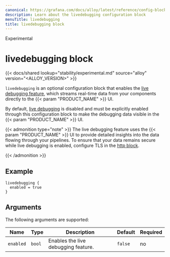 ```yaml
---
canonical: https://grafana.com/docs/alloy/latest/reference/config-blocks/livedebugging/
description: Learn about the livedebugging configuration block
menuTitle: livedebugging
title: livedebugging block
---
```


<span class="badge docs-labels__stage docs-labels__item">Experimental</span>

# livedebugging block

{{< docs/shared lookup="stability/experimental.md" source="alloy" version="<ALLOY_VERSION>" >}}

`livedebugging` is an optional configuration block that enables the [live debugging feature][debug], which streams real-time data from your components directly to the {{< param "PRODUCT_NAME" >}} UI.

By default, [live debugging][debug] is disabled and must be explicitly enabled through this configuration block to make the debugging data visible in the {{< param "PRODUCT_NAME" >}} UI.

{{< admonition type="note" >}}
The live debugging feature uses the {{< param "PRODUCT_NAME" >}} UI to provide detailed insights into the data flowing through your pipelines.
To ensure that your data remains secure while live debugging is enabled, configure TLS in the [http block][].

[http block]: ../http/
{{< /admonition >}}

## Example

```alloy
livedebugging {
  enabled = true
}
```

## Arguments

The following arguments are supported:

| Name      | Type   | Description                         | Default | Required |
| --------- | ------ | ----------------------------------- | ------- | -------- |
| `enabled` | `bool` | Enables the live debugging feature. | `false` | no       |

[debug]: ../../../tasks/debug/
